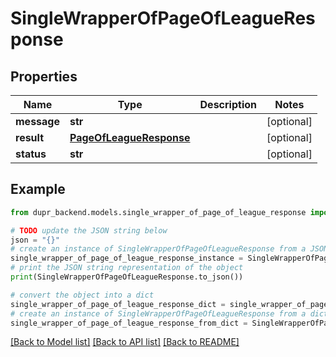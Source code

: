 # SingleWrapperOfPageOfLeagueResponse


## Properties

Name | Type | Description | Notes
------------ | ------------- | ------------- | -------------
**message** | **str** |  | [optional] 
**result** | [**PageOfLeagueResponse**](PageOfLeagueResponse.md) |  | [optional] 
**status** | **str** |  | [optional] 

## Example

```python
from dupr_backend.models.single_wrapper_of_page_of_league_response import SingleWrapperOfPageOfLeagueResponse

# TODO update the JSON string below
json = "{}"
# create an instance of SingleWrapperOfPageOfLeagueResponse from a JSON string
single_wrapper_of_page_of_league_response_instance = SingleWrapperOfPageOfLeagueResponse.from_json(json)
# print the JSON string representation of the object
print(SingleWrapperOfPageOfLeagueResponse.to_json())

# convert the object into a dict
single_wrapper_of_page_of_league_response_dict = single_wrapper_of_page_of_league_response_instance.to_dict()
# create an instance of SingleWrapperOfPageOfLeagueResponse from a dict
single_wrapper_of_page_of_league_response_from_dict = SingleWrapperOfPageOfLeagueResponse.from_dict(single_wrapper_of_page_of_league_response_dict)
```
[[Back to Model list]](../README.md#documentation-for-models) [[Back to API list]](../README.md#documentation-for-api-endpoints) [[Back to README]](../README.md)


